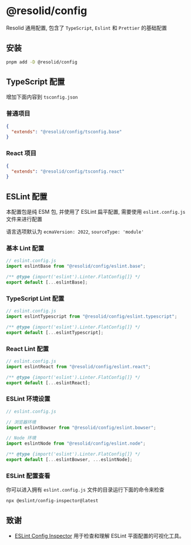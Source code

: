 # @resolid/config

Resolid 通用配置, 包含了 `TypeScript`, `Eslint` 和 `Prettier` 的基础配置

## 安装

```bash
pnpm add -D @resolid/config
```

## TypeScript 配置

增加下面内容到 `tsconfig.json`

### 普通项目

```json
{
  "extends": "@resolid/config/tsconfig.base"
}
```

### React 项目

```json
{
  "extends": "@resolid/config/tsconfig.react"
}
```

## ESLint 配置

本配置包是纯 ESM 包, 并使用了 ESLint 扁平配置, 需要使用 `eslint.config.js` 文件来进行配置

语言选项默认为 `ecmaVersion: 2022`, `sourceType: 'module'`

### 基本 Lint 配置

```js
// eslint.config.js
import eslintBase from "@resolid/config/eslint.base";

/** @type {import('eslint').Linter.FlatConfig[]} */
export default [...eslintBase];
```

### TypeScript Lint 配置

```js
// eslint.config.js
import eslintTypescript from "@resolid/config/eslint.typescript";

/** @type {import('eslint').Linter.FlatConfig[]} */
export default [...eslintTypescript];
```

### React Lint 配置

```js
// eslint.config.js
import eslintReact from "@resolid/config/eslint.react";

/** @type {import('eslint').Linter.FlatConfig[]} */
export default [...eslintReact];
```

### ESLint 环境设置

```js
// eslint.config.js

// 浏览器环境
import eslintBowser from "@resolid/config/eslint.bowser";

// Node 环境
import eslintNode from "@resolid/config/eslint.node";

/** @type {import('eslint').Linter.FlatConfig[]} */
export default [...eslintBowser, ...eslintNode];
```

### ESLint 配置查看

你可以进入拥有 `eslint.config.js` 文件的目录运行下面的命令来检查

```bash
npx @eslint/config-inspector@latest
 ```
 
 ## 致谢

- [ESLint Config Inspector](https://github.com/eslint/config-inspector) 用于检查和理解 ESLint 平面配置的可视化工具。
